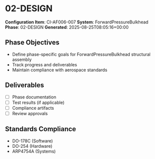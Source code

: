 # 02-DESIGN

**Configuration Item**: CI-AF006-007
**System**: ForwardPressureBulkhead
**Phase**: 02-DESIGN
**Generated**: 2025-08-25T08:05:16+00:00

## Phase Objectives
- Define phase-specific goals for ForwardPressureBulkhead structural assembly
- Track progress and deliverables
- Maintain compliance with aerospace standards

## Deliverables
- [ ] Phase documentation
- [ ] Test results (if applicable)
- [ ] Compliance artifacts
- [ ] Review approvals

## Standards Compliance
- DO-178C (Software)
- DO-254 (Hardware)
- ARP4754A (Systems)

